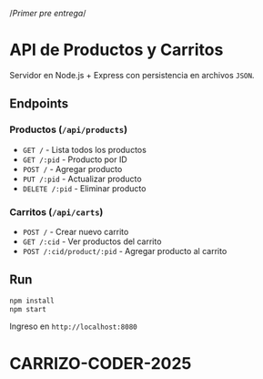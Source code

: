 
/*Primer pre entrega*/

# API de Productos y Carritos

Servidor en Node.js + Express con persistencia en archivos `JSON`.

## Endpoints

### Productos (`/api/products`)
- `GET /` - Lista todos los productos
- `GET /:pid` - Producto por ID
- `POST /` - Agregar producto
- `PUT /:pid` - Actualizar producto
- `DELETE /:pid` - Eliminar producto

### Carritos (`/api/carts`)
- `POST /` - Crear nuevo carrito
- `GET /:cid` - Ver productos del carrito
- `POST /:cid/product/:pid` - Agregar producto al carrito

## Run

```bash
npm install
npm start
```

Ingreso en `http://localhost:8080`

# CARRIZO-CODER-2025

